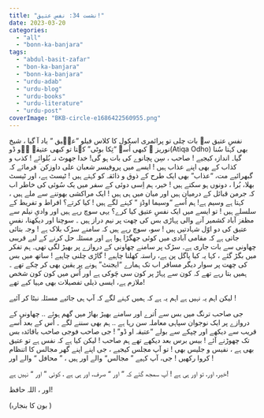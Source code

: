 ```yaml
---
title: "نشست 34: نفسِ عتیق!"
date: 2023-03-20
categories: 
  - "all"
  - "bonn-ka-banjara"
tags: 
  - "abdul-basit-zafar"
  - "bon-ka-banjara"
  - "bonn-ka-banjara"
  - "urdu-adab"
  - "urdu-blog"
  - "urdu-books"
  - "urdu-literature"
  - "urdu-post"
coverImage: "BKB-circle-e1686422560955.png"
---
```


نفسِ عتیق سے بات چلی تو پرائمری اسکول کا کلاس فیلو “عتؔیق “ یاد آ گیا ، شیخ نوریز ؔ کبھی اُسے “تِکا بوٹی” کہتا تو کبھی عتیقہ اؔو ڈو(Atiqa Odho) بھی کہتا سُنا گیا۔ اندازہ کیجیے ! صاحب ، سِن پچانوے کی بات ہو گی! خدا جھوٹ نہ بُلوائے ! کذب و کذاب کے بھی اپنے عذاب ہیں ! ایسے میں پروفیسر شعبان علی داوزکن ؔ فرمائے کہ گبھرائیے مت، “عذاب” بھی ایک طرح کے ذوق و ذائقہ کو کہتے ہیں ! ٹیسٹ ہے، اور ٹیسٹ بھلا، بُرا ، دونوں ہو سکتے ہیں ! خیر، ہم اِسی دوئی کے سفر میں یک سُوئی کی خاطر اب کہ جرمن قبائل کے درمیان ہیں اور میان میں ہی ہیں ! ایک مراکشی بھوتنے سے ملے ہیں ، کہتا ہے وسیم ہے! ہم اُسے “وسیما اوڈوؔ “ کہنے لگے ہیں ! کیا کرتے؟ افراط و تفریط کے سلسلے ہیں ! تو ایسے میں ایک نفسِ عتیق کیا کرے؟ یہی سوچ رہے ہیں اور وادیِ نیلم سے مظفرؔ آباد کشمیر آنے والی پہاڑی بس کی چھت پر نیم دراز ہیں ۔ سوچنا اور دیکھنا، نفسِ عتیق کی دو اوّل شہادتیں ہیں ! سو، سوچ رہے ہیں کہ سامنے سڑک بلاک ہے ! وجہ بتائی جاتی ہے کہ مقامی آبادی میں کوئی جھگڑا ہوا ہے اور مسئلہ حل کرنے کے لیے قریبی چھاونی سے بات جاری ہے۔ سڑک پر سامنے چھاونی کے دروازے پر بھیڑ لگی تھی۔ ہم تفکر میں بگڑ گئے ، کہا یہ کیا پاگل پن ہے، راستہ کھلنا چاہیے ! گاڑی چلنی چاہیے ! ساتھ میں بس کی چھت پر سوار دیگر مسافر اب تک ہمارے “ایجنٹ” ہونے پر یقین بھی کر چکے تھے ۔ ہمیں بتا رہے تھے کہ کون سے پہاڑ پر کون سی چَوکی ہے اور اُس میں کون کون شخص ملازم ہے، ایسی ذیلی تفصیلات بھی مہیا کیے تھے!

لیکن اہم یہ نہیں ہے اہم یہ ہے کہ ہمیں کہنے لگے کہ آپ ہی جائیے مسئلہ نبٹا کر آئیے !

جی صاحب ترنگ میں بس سے اُترے اور سامنے بھیڑ بھاڑ میں گھم ہوئے .. چھاونی کے دروازے پر ایک نوجوان سپاہی معاملہ سن رہا ہے .. ہم بھی سننے لگے ۔ اُس کے بعد اُسے قریب سے دیکھے اور چپکے سے بولے “عتیقہ او ڈو” ! جی صاحب فوجی صاحب باقائدہ بس تک چھوڑنے آئے ! بیس برس بعد دیکھے تھے ہم صاحب ! لیکن کیا ہے کہ نفس ہے تو عتیق بھی ہے ، نفیس و جلیس بھی ! تو آپ مجلس کیجیے ، جی اپنے اپنے گھر مجالس کا اتنظام کروا رکھیں ! جی، آپ کہیے ” مجالس“ والے اور ہیں ، ” محافل “ والے اور !

خیر، اور، تو اور ہی ہے ! آپ سمجھ گئے کہ ” اور “ صرف، اور ہی ہے ، کوئی ” اور “ نہیں ہے!

اور ، اللہ حافظ!

(بون کا بنجارہ )
